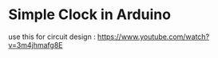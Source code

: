 # Simple Clock in Arduino
use this for circuit design : https://www.youtube.com/watch?v=3m4jhmafg8E
